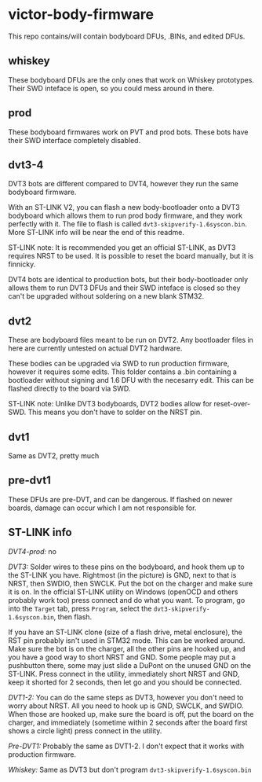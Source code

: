# victor-body-firmware

This repo contains/will contain bodyboard DFUs, .BINs, and edited DFUs.

## whiskey

These bodyboard DFUs are the only ones that work on Whiskey prototypes. Their SWD inteface is open, so you could mess around in there.

## prod

These bodyboard firmwares work on PVT and prod bots. These bots have their SWD interface completely disabled.

## dvt3-4

DVT3 bots are different compared to DVT4, however they run the same bodyboard firmware.

With an ST-LINK V2, you can flash a new body-bootloader onto a DVT3 bodyboard which allows them to run prod body firmware, and they work perfectly with it. The file to flash is called `dvt3-skipverify-1.6syscon.bin`. More ST-LINK info will be near the end of this readme.

ST-LINK note: It is recommended you get an official ST-LINK, as DVT3 requires NRST to be used. It is possible to reset the board manually, but it is finnicky. 

DVT4 bots are identical to production bots, but their body-bootloader only allows them to run DVT3 DFUs and their SWD inteface is closed so they can't be upgraded without soldering on a new blank STM32.

## dvt2

These are bodyboard files meant to be run on DVT2. Any bootloader files in here are currently untested on actual DVT2 hardware.

These bodies can be upgraded via SWD to run production firmware, however it requires some edits. This folder contains a .bin containing a bootloader without signing and 1.6 DFU with the necesarry edit. This can be flashed directly to the board via SWD.

ST-LINK note: Unlike DVT3 bodyboards, DVT2 bodies allow for reset-over-SWD. This means you don't have to solder on the NRST pin.

## dvt1

Same as DVT2, pretty much

## pre-dvt1

These DFUs are pre-DVT, and can be dangerous. If flashed on newer boards, damage can occur which I am not responsible for.

## ST-LINK info

*DVT4-prod:* no

*DVT3:* Solder wires to these pins on the bodyboard, and hook them up to the ST-LINK you have. Rightmost (in the picture) is GND, next to that is NRST, then SWDIO, then SWCLK. Put the bot on the charger and make sure it is on. In the official ST-LINK utility on Windows (openOCD and others probably work too) press connect and do what you want. To program, go into the `Target` tab, press `Program`, select the `dvt3-skipverify-1.6syscon.bin`, then flash.

If you have an ST-LINK clone (size of a flash drive, metal enclosure), the RST pin probably isn't used in STM32 mode. This can be worked around. Make sure the bot is on the charger, all the other pins are hooked up, and you have a good way to short NRST and GND. Some people may put a pushbutton there, some may just slide a DuPont on the unused GND on the ST-LINK. Press connect in the utility, immediately short NRST and GND, keep it shorted for 2 seconds, then let go and you should be connected.

*DVT1-2:* You can do the same steps as DVT3, however you don't need to worry about NRST. All you need to hook up is GND, SWCLK, and SWDIO. When those are hooked up, make sure the board is off, put the board on the charger, and immediately (sometime within 2 seconds after the board first shows a circle light) press connect in the utility.

*Pre-DVT1:* Probably the same as DVT1-2. I don't expect that it works with production firmware.

*Whiskey:* Same as DVT3 but don't program `dvt3-skipverify-1.6syscon.bin`